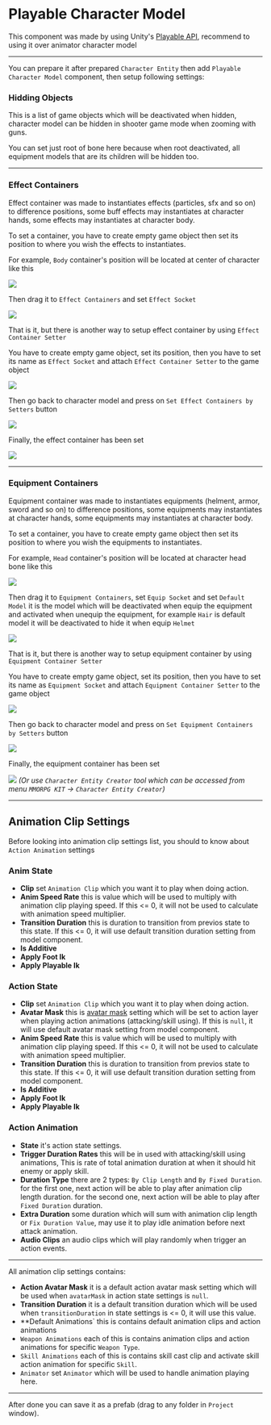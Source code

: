# Playable Character Model

This component was made by using Unity's [Playable API](https://docs.unity3d.com/Manual/Playables.html), recommend to using it over animator character model

* * *

You can prepare it after prepared `Character Entity` then add `Playable Character Model` component, then setup following settings:

### Hidding Objects

This is a list of game objects which will be deactivated when hidden, character model can be hidden in shooter game mode when zooming with guns.

You can set just root of bone here because when root deactivated, all equipment models that are its children will be hidden too.

* * *

### Effect Containers

Effect container was made to instantiates effects (particles, sfx and so on) to difference positions, some buff effects may instantiates at character hands, some effects may instantiates at character body.

To set a container, you have to create empty game object then set its position to where you wish the effects to instantiates.

For example, `Body` container's position will be located at center of character like this

![](../images/105/1.png)

Then drag it to `Effect Containers` and set `Effect Socket`

![](../images/105/2.png)

That is it, but there is another way to setup effect container by using `Effect Container Setter`

You have to create empty game object, set its position, then you have to set its name as `Effect Socket` and attach `Effect Container Setter` to the game object

![](../images/105/3.png)

Then go back to character model and press on `Set Effect Containers by Setters` button

![](../images/105/4.png)

Finally, the effect container has been set

![](../images/105/5.png)

* * *

### Equipment Containers

Equipment container was made to instantiates equipments (helment, armor, sword and so on) to difference positions, some equipments may instantiates at character hands, some equipments may instantiates at character body.

To set a container, you have to create empty game object then set its position to where you wish the equipments to instantiates.

For example, `Head` container's position will be located at character head bone like this

![](../images/105/6.png)

Then drag it to `Equipment Containers`, set `Equip Socket` and set `Default Model` it is the model which will be deactivated when equip the equipment and activated when unequip the equipment, for example `Hair` is default model it will be deactivated to hide it when equip `Helmet`

![](../images/105/7.png)

That is it, but there is another way to setup equipment container by using `Equipment Container Setter`

You have to create empty game object, set its position, then you have to set its name as `Equipment Socket` and attach `Equipment Container Setter` to the game object

![](../images/105/8.png)

Then go back to character model and press on `Set Equipment Containers by Setters` button

![](../images/105/9.png)

Finally, the equipment container has been set

![](../images/105/10.png)
*(Or use `Character Entity Creator` tool which can be accessed from menu `MMORPG KIT` -> `Character Entity Creator`)*

* * *

## Animation Clip Settings

Before looking into animation clip settings list, you should to know about `Action Animation` settings

### Anim State

* **Clip** set `Animation Clip` which you want it to play when doing action.
* **Anim Speed Rate** this is value which will be used to multiply with animation clip playing speed. If this <= 0, it will not be used to calculate with animation speed multiplier.
* **Transition Duration** this is duration to transition from previos state to this state. If this <= 0, it will use default transition duration setting from model component.
* **Is Additive**
* **Apply Foot Ik**
* **Apply Playable Ik**

### Action State

*   **Clip** set `Animation Clip` which you want it to play when doing action.
*   **Avatar Mask** this is [avatar mask](https://docs.unity3d.com/Manual/class-AvatarMask.html) setting which will be set to action layer when playing action animations (attacking/skill using). If this is `null`, it will use default avatar mask setting from model component.
*   **Anim Speed Rate** this is value which will be used to multiply with animation clip playing speed. If this <= 0, it will not be used to calculate with animation speed multiplier.
*   **Transition Duration** this is duration to transition from previos state to this state. If this <= 0, it will use default transition duration setting from model component.
* **Is Additive**
* **Apply Foot Ik**
* **Apply Playable Ik**

### Action Animation

*   **State** it's action state settings.
*   **Trigger Duration Rates** this will be in used with attacking/skill using animations, This is rate of total animation duration at when it should hit enemy or apply skill.
*   **Duration Type** there are 2 types: `By Clip Length` and `By Fixed Duration`. for the first one, next action will be able to play after animation clip length duration. for the second one, next action will be able to play after `Fixed Duration` duration.
*   **Extra Duration** some duration which will sum with animation clip length or `Fix Duration Value`, may use it to play idle animation before next attack animation.
*   **Audio Clips** an audio clips which will play randomly when trigger an action events.

* * *

All animation clip settings contains:

*   **Action Avatar Mask** it is a default action avatar mask setting which will be used when `avatarMask` in action state settings is `null`.
*   **Transition Duration** it is a default transition duration which will be used when `transitionDuration` in state settings is <= 0, it will use this value.
*   **Default Animations` this is contains default animation clips and action animations
*   `Weapon Animations` each of this is contains animation clips and action animations for specific `Weapon Type`.
*   `Skill Animations` each of this is contains skill cast clip and activate skill action animation for specific `Skill`.
*   `Animator` set `Animator` which will be used to handle animation playing here.

* * *

After done you can save it as a prefab (drag to any folder in `Project` window).
<!--stackedit_data:
eyJoaXN0b3J5IjpbLTE0MzEzMDc2MDhdfQ==
-->